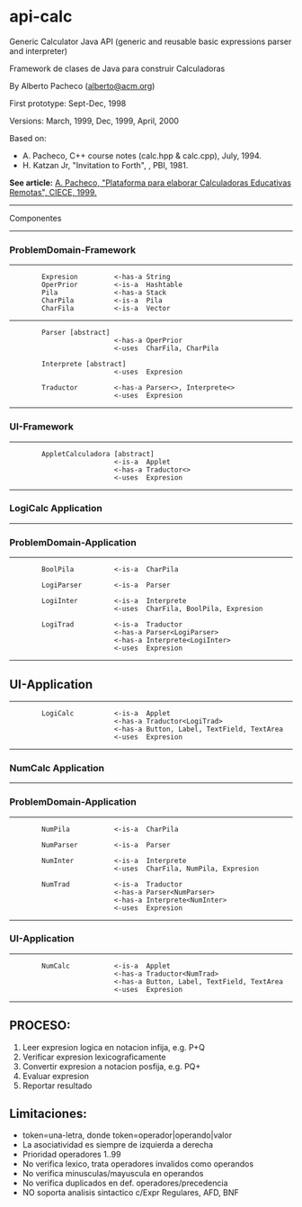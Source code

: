 # api-calc

Generic Calculator Java API (generic and reusable basic expressions parser and interpreter) 

Framework de clases de Java para construir Calculadoras

By Alberto Pacheco (alberto@acm.org)

First prototype: Sept-Dec, 1998

Versions: March, 1999, Dec, 1999, April, 2000

Based on:
- A. Pacheco, C++ course notes (calc.hpp & calc.cpp), July, 1994.
- H. Katzan Jr, "Invitation to Forth", , PBI, 1981.

__See article:__ [A. Pacheco, "Plataforma para elaborar Calculadoras Educativas Remotas", CIECE, 1999.](https://www.researchgate.net/publication/263273563_Plataforma_para_elaborar_Calculadoras_Educativas_Remotas)



- - - - - - - - - - - - - - - - - - - - - - - - - - - - - -		
Componentes
- - - - - - - - - - - - - - - - - - - - - - - - - - - - - -		
### ProblemDomain-Framework
- - - - - - - - - - - - - - - - - - - - - - - - - - - - - -		
            Expresion         <-has-a String
            OperPrior         <-is-a  Hashtable
            Pila              <-has-a Stack
            CharPila          <-is-a  Pila
            CharFila          <-is-a  Vector
- - - - - - - - - - - - - - - - - - - - - - - - - - - - - -
            Parser [abstract]
                              <-has-a OperPrior
                              <-uses  CharFila, CharPila
                              
            Interprete [abstract]                               
                              <-uses  Expresion
                              
            Traductor         <-has-a Parser<>, Interprete<>
                              <-uses  Expresion
- - - - - - - - - - - - - - - - - - - - - - - - - - - - - -		
### UI-Framework
- - - - - - - - - - - - - - - - - - - - - - - - - - - - - -		
            AppletCalculadora [abstract]
                              <-is-a  Applet
                              <-has-a Traductor<>
                              <-uses  Expresion
- - - - - - - - - - - - - - - - - - - - - - - - - - - - - -		

### LogiCalc Application

- - - - - - - - - - - - - - - - - - - - - - - - - - - - - -		
### ProblemDomain-Application
- - - - - - - - - - - - - - - - - - - - - - - - - - - - - -		
            BoolPila          <-is-a  CharPila
            
            LogiParser        <-is-a  Parser
            
            LogiInter         <-is-a  Interprete
                              <-uses  CharFila, BoolPila, Expresion
                              
            LogiTrad          <-is-a  Traductor
                              <-has-a Parser<LogiParser>
                              <-has-a Interprete<LogiInter>
                              <-uses  Expresion
- - - - - - - - - - - - - - - - - - - - - - - - - - - - - -		
## UI-Application
- - - - - - - - - - - - - - - - - - - - - - - - - - - - - -		
            LogiCalc          <-is-a  Applet
                              <-has-a Traductor<LogiTrad>
                              <-has-a Button, Label, TextField, TextArea
                              <-uses  Expresion
- - - - - - - - - - - - - - - - - - - - - - - - - - - - - -		

### NumCalc Application

- - - - - - - - - - - - - - - - - - - - - - - - - - - - - -		
### ProblemDomain-Application
- - - - - - - - - - - - - - - - - - - - - - - - - - - - - -		
            NumPila           <-is-a  CharPila
                                     
            NumParser         <-is-a  Parser
  
            NumInter          <-is-a  Interprete
                              <-uses  CharFila, NumPila, Expresion
  
            NumTrad           <-is-a  Traductor
                              <-has-a Parser<NumParser>
                              <-has-a Interprete<NumInter>
                              <-uses  Expresion
- - - - - - - - - - - - - - - - - - - - - - - - - - - - - -		
### UI-Application
- - - - - - - - - - - - - - - - - - - - - - - - - - - - - -		
            NumCalc           <-is-a  Applet
                              <-has-a Traductor<NumTrad>
                              <-has-a Button, Label, TextField, TextArea
                              <-uses  Expresion
- - - - - - - - - - - - - - - - - - - - - - - - - - - - - -		

## PROCESO:
1. Leer expresion logica en notacion infija, e.g. P+Q
2. Verificar expresion lexicograficamente
3. Convertir expresion a notacion posfija, e.g. PQ+
4. Evaluar expresion
5. Reportar resultado

## Limitaciones:
- token=una-letra, donde token=operador|operando|valor
- La asociatividad es siempre de izquierda a derecha
- Prioridad operadores 1..99
 - No verifica lexico, trata operadores invalidos como operandos
 - No verifica minusculas/mayuscula en operandos
- No verifica duplicados en def. operadores/precedencia
 - NO soporta analisis sintactico c/Expr Regulares, AFD, BNF
